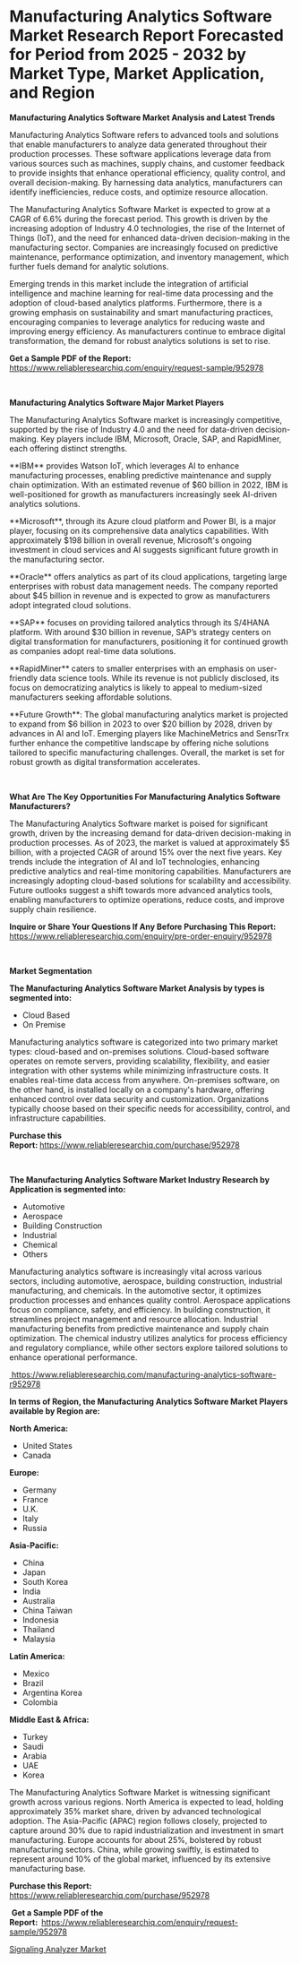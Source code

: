 <p><h1>Manufacturing Analytics Software Market Research Report Forecasted for Period from 2025 -  2032 by Market Type, Market Application, and Region</h1></p><p><strong>Manufacturing Analytics Software Market Analysis and Latest Trends</strong></p>
<p><p>Manufacturing Analytics Software refers to advanced tools and solutions that enable manufacturers to analyze data generated throughout their production processes. These software applications leverage data from various sources such as machines, supply chains, and customer feedback to provide insights that enhance operational efficiency, quality control, and overall decision-making. By harnessing data analytics, manufacturers can identify inefficiencies, reduce costs, and optimize resource allocation.</p><p>The Manufacturing Analytics Software Market is expected to grow at a CAGR of 6.6% during the forecast period. This growth is driven by the increasing adoption of Industry 4.0 technologies, the rise of the Internet of Things (IoT), and the need for enhanced data-driven decision-making in the manufacturing sector. Companies are increasingly focused on predictive maintenance, performance optimization, and inventory management, which further fuels demand for analytic solutions. </p><p>Emerging trends in this market include the integration of artificial intelligence and machine learning for real-time data processing and the adoption of cloud-based analytics platforms. Furthermore, there is a growing emphasis on sustainability and smart manufacturing practices, encouraging companies to leverage analytics for reducing waste and improving energy efficiency. As manufacturers continue to embrace digital transformation, the demand for robust analytics solutions is set to rise.</p></p>
<p><strong>Get a Sample PDF of the Report:&nbsp;</strong> <a href="https://www.reliableresearchiq.com/enquiry/request-sample/952978?utm_campaign=3171&utm_medium=2&utm_source=Github&utm_content=ia&utm_term=06032025&utm_id=manufacturing-analytics-software">https://www.reliableresearchiq.com/enquiry/request-sample/952978</a></p>
<p>&nbsp;</p>
<p><strong>Manufacturing Analytics Software Major Market Players</strong></p>
<p><p>The Manufacturing Analytics Software market is increasingly competitive, supported by the rise of Industry 4.0 and the need for data-driven decision-making. Key players include IBM, Microsoft, Oracle, SAP, and RapidMiner, each offering distinct strengths.</p><p>**IBM** provides Watson IoT, which leverages AI to enhance manufacturing processes, enabling predictive maintenance and supply chain optimization. With an estimated revenue of $60 billion in 2022, IBM is well-positioned for growth as manufacturers increasingly seek AI-driven analytics solutions.</p><p>**Microsoft**, through its Azure cloud platform and Power BI, is a major player, focusing on its comprehensive data analytics capabilities. With approximately $198 billion in overall revenue, Microsoft's ongoing investment in cloud services and AI suggests significant future growth in the manufacturing sector.</p><p>**Oracle** offers analytics as part of its cloud applications, targeting large enterprises with robust data management needs. The company reported about $45 billion in revenue and is expected to grow as manufacturers adopt integrated cloud solutions.</p><p>**SAP** focuses on providing tailored analytics through its S/4HANA platform. With around $30 billion in revenue, SAP’s strategy centers on digital transformation for manufacturers, positioning it for continued growth as companies adopt real-time data solutions.</p><p>**RapidMiner** caters to smaller enterprises with an emphasis on user-friendly data science tools. While its revenue is not publicly disclosed, its focus on democratizing analytics is likely to appeal to medium-sized manufacturers seeking affordable solutions.</p><p>**Future Growth**: The global manufacturing analytics market is projected to expand from $6 billion in 2023 to over $20 billion by 2028, driven by advances in AI and IoT. Emerging players like MachineMetrics and SensrTrx further enhance the competitive landscape by offering niche solutions tailored to specific manufacturing challenges. Overall, the market is set for robust growth as digital transformation accelerates.</p></p>
<p>&nbsp;</p>
<p><strong>What Are The Key Opportunities For Manufacturing Analytics Software Manufacturers?</strong></p>
<p><p>The Manufacturing Analytics Software market is poised for significant growth, driven by the increasing demand for data-driven decision-making in production processes. As of 2023, the market is valued at approximately $5 billion, with a projected CAGR of around 15% over the next five years. Key trends include the integration of AI and IoT technologies, enhancing predictive analytics and real-time monitoring capabilities. Manufacturers are increasingly adopting cloud-based solutions for scalability and accessibility. Future outlooks suggest a shift towards more advanced analytics tools, enabling manufacturers to optimize operations, reduce costs, and improve supply chain resilience.</p></p>
<p><strong>Inquire or Share Your Questions If Any Before Purchasing This Report:</strong> <a href="https://www.reliableresearchiq.com/enquiry/pre-order-enquiry/952978?utm_campaign=3171&utm_medium=2&utm_source=Github&utm_content=ia&utm_term=06032025&utm_id=manufacturing-analytics-software">https://www.reliableresearchiq.com/enquiry/pre-order-enquiry/952978</a></p>
<p>&nbsp;</p>
<p><strong>Market Segmentation</strong></p>
<p><strong>The Manufacturing Analytics Software Market Analysis by types is segmented into:</strong></p>
<p><ul><li>Cloud Based</li><li>On Premise</li></ul></p>
<p><p>Manufacturing analytics software is categorized into two primary market types: cloud-based and on-premises solutions. Cloud-based software operates on remote servers, providing scalability, flexibility, and easier integration with other systems while minimizing infrastructure costs. It enables real-time data access from anywhere. On-premises software, on the other hand, is installed locally on a company's hardware, offering enhanced control over data security and customization. Organizations typically choose based on their specific needs for accessibility, control, and infrastructure capabilities.</p></p>
<p><strong>Purchase this Report:&nbsp;</strong><a href="https://www.reliableresearchiq.com/purchase/952978?utm_campaign=3171&utm_medium=2&utm_source=Github&utm_content=ia&utm_term=06032025&utm_id=manufacturing-analytics-software">https://www.reliableresearchiq.com/purchase/952978</a></p>
<p>&nbsp;</p>
<p><strong>The Manufacturing Analytics Software Market Industry Research by Application is segmented into:</strong></p>
<p><ul><li>Automotive</li><li>Aerospace</li><li>Building Construction</li><li>Industrial</li><li>Chemical</li><li>Others</li></ul></p>
<p><p>Manufacturing analytics software is increasingly vital across various sectors, including automotive, aerospace, building construction, industrial manufacturing, and chemicals. In the automotive sector, it optimizes production processes and enhances quality control. Aerospace applications focus on compliance, safety, and efficiency. In building construction, it streamlines project management and resource allocation. Industrial manufacturing benefits from predictive maintenance and supply chain optimization. The chemical industry utilizes analytics for process efficiency and regulatory compliance, while other sectors explore tailored solutions to enhance operational performance.</p></p>
<p><a href="https://www.reliableresearchiq.com/manufacturing-analytics-software-r952978?utm_campaign=3171&utm_medium=2&utm_source=Github&utm_content=ia&utm_term=06032025&utm_id=manufacturing-analytics-software">&nbsp;https://www.reliableresearchiq.com/manufacturing-analytics-software-r952978</a></p>
<p><strong>In terms of Region, the Manufacturing Analytics Software Market Players available by Region are:</strong></p>
<p>
    <p> <strong> North America: </strong>
        <ul>
            <li>United States</li>
            <li>Canada</li>
        </ul>
        </p> 
    <p> <strong> Europe: </strong>
        <ul>
            <li>Germany</li>
            <li>France</li>
            <li>U.K.</li>
            <li>Italy</li>
            <li>Russia</li>
        </ul>
        </p> 
    <p> <strong> Asia-Pacific: </strong>
        <ul>
            <li>China</li>
            <li>Japan</li>
            <li>South Korea</li>
            <li>India</li>
            <li>Australia</li>
            <li>China Taiwan</li>
            <li>Indonesia</li>
            <li>Thailand</li>
            <li>Malaysia</li>
        </ul>
        </p> 
    <p> <strong> Latin America: </strong>
        <ul>
            <li>Mexico</li>
            <li>Brazil</li>
            <li>Argentina Korea</li>
            <li>Colombia</li>
        </ul>
        </p> 
    <p> <strong> Middle East & Africa: </strong>
        <ul>
            <li>Turkey</li>
            <li>Saudi</li>
            <li>Arabia</li>
            <li>UAE</li>
            <li>Korea</li>
        </ul>
    </p>
    </p>
<p><p>The Manufacturing Analytics Software Market is witnessing significant growth across various regions. North America is expected to lead, holding approximately 35% market share, driven by advanced technological adoption. The Asia-Pacific (APAC) region follows closely, projected to capture around 30% due to rapid industrialization and investment in smart manufacturing. Europe accounts for about 25%, bolstered by robust manufacturing sectors. China, while growing swiftly, is estimated to represent around 10% of the global market, influenced by its extensive manufacturing base.</p></p>
<p><strong>Purchase this Report: </strong><a href="https://www.reliableresearchiq.com/purchase/952978?utm_campaign=3171&utm_medium=2&utm_source=Github&utm_content=ia&utm_term=06032025&utm_id=manufacturing-analytics-software">https://www.reliableresearchiq.com/purchase/952978</a></p>
<p>&nbsp;<strong>Get a Sample PDF of the Report:&nbsp;&nbsp;</strong><a href="https://www.reliableresearchiq.com/enquiry/request-sample/952978?utm_campaign=3171&utm_medium=2&utm_source=Github&utm_content=ia&utm_term=06032025&utm_id=manufacturing-analytics-software">https://www.reliableresearchiq.com/enquiry/request-sample/952978</a></p>
<p><strong></strong></p>
<p><p><a href="https://github.com/memorirummy/Market-Research-Report-List-1/blob/main/signaling-analyzer-market.md?utm_campaign=3171&utm_medium=2&utm_source=Github&utm_content=ia&utm_term=06032025&utm_id=manufacturing-analytics-software">Signaling Analyzer Market</a></p></p>